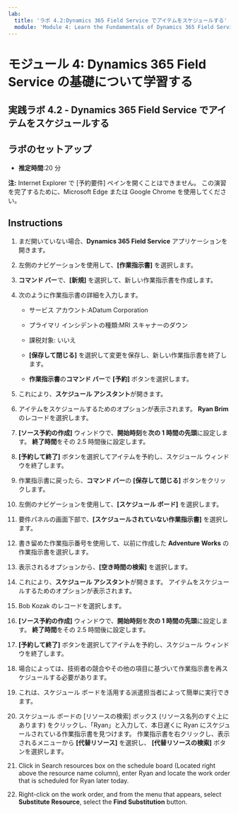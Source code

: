 ```yaml
---
lab:
  title: 'ラボ 4.2:Dynamics 365 Field Service でアイテムをスケジュールする'
  module: 'Module 4: Learn the Fundamentals of Dynamics 365 Field Service'
---
```


<a name="module-4-learn-the-fundamentals-of-dynamics-365-field-service"></a>モジュール 4: Dynamics 365 Field Service の基礎について学習する
========================

## <a name="practice-lab-42---schedule-items-in-dynamics-365-field-service"></a>実践ラボ 4.2 - Dynamics 365 Field Service でアイテムをスケジュールする

## <a name="lab-setup"></a>ラボのセットアップ

  - **推定時間**:20 分

  **注:** Internet Explorer で [予約要件] ペインを開くことはできません。 この演習を完了するために、Microsoft Edge または Google Chrome を使用してください。
  
## <a name="instructions"></a>Instructions

1. まだ開いていない場合、**Dynamics 365 Field Service** アプリケーションを開きます。

2. 左側のナビゲーションを使用して、**[作業指示書]** を選択します。

3. **コマンド バー**で、**[新規]** を選択して、新しい作業指示書を作成します。

4. 次のように作業指示書の詳細を入力します。

    - サービス アカウント:ADatum Corporation

    - プライマリ インシデントの種類:MRI スキャナーのダウン

    - 課税対象: いいえ

    - **[保存して閉じる]** を選択して変更を保存し、新しい作業指示書を終了します。

    - **作業指示書**の**コマンド バー**で **[予約]** ボタンを選択します。

5. これにより、**スケジュール アシスタント**が開きます。

6. アイテムをスケジュールするためのオプションが表示されます。 **Ryan Brim** のレコードを選択します。

7. **[ソース予約の作成]** ウィンドウで、**開始時刻**を**次の 1 時間の先頭**に設定します。 **終了時間**をその 2.5 時間後に設定します。

8. **[予約して終了]** ボタンを選択してアイテムを予約し、スケジュール ウィンドウを終了します。

9. 作業指示書に戻ったら、**コマンド バー**の **[保存して閉じる]** ボタンをクリックします。

10. 左側のナビゲーションを使用して、**[スケジュール ボード]** を選択します。

11. 要件パネルの画面下部で、**[スケジュールされていない作業指示書]** を選択します。

12. 書き留めた作業指示番号を使用して、以前に作成した **Adventure Works** の作業指示書を選択します。

13. 表示されるオプションから、**[空き時間の検索]** を選択します。

14. これにより、**スケジュール アシスタント**が開きます。 アイテムをスケジュールするためのオプションが表示されます。

15. Bob Kozak のレコードを選択します。

16. **[ソース予約の作成]** ウィンドウで、**開始時刻**を**次の 1 時間の先頭**に設定します。 **終了時間**をその 2.5 時間後に設定します。

17. **[予約して終了]** ボタンを選択してアイテムを予約し、スケジュール ウィンドウを終了します。

18. 場合によっては、技術者の競合やその他の項目に基づいて作業指示書を再スケジュールする必要があります。

19. これは、スケジュール ボードを活用する派遣担当者によって簡単に実行できます。

20. スケジュール ボードの [リソースの検索] ボックス (リソース名列のすぐ上にあります) をクリックし、「Ryan」と入力して、本日遅くに Ryan にスケジュールされている作業指示書を見つけます。 作業指示書を右クリックし、表示されるメニューから **[代替リソース]** を選択し、 **[代替リソースの検索]** ボタンを選択します。

21. Click in Search resources box on the schedule board (Located right above the resource name column), enter Ryan and locate the work order that is scheduled for Ryan later today.

22. Right-click on the work order, and from the menu that appears, select <bpt id="p1">**</bpt>Substitute Resource<ept id="p1">**</ept>, select the <bpt id="p2">**</bpt>Find Substitution<ept id="p2">**</ept> button.
